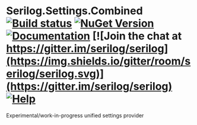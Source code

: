 # Serilog.Settings.Combined [![Build status](https://ci.appveyor.com/api/projects/status/pc4m0j7d65xmqpxq?svg=true)](https://ci.appveyor.com/project/serilog/serilog-settings-combined) [![NuGet Version](http://img.shields.io/nuget/v/Serilog.Settings.Combined.svg?style=flat)](https://www.nuget.org/packages/Serilog.Settings.Combined/) [![Documentation](https://img.shields.io/badge/docs-wiki-yellow.svg)](https://github.com/serilog/serilog/wiki) [![Join the chat at https://gitter.im/serilog/serilog](https://img.shields.io/gitter/room/serilog/serilog.svg)](https://gitter.im/serilog/serilog) [![Help](https://img.shields.io/badge/stackoverflow-serilog-orange.svg)](http://stackoverflow.com/questions/tagged/serilog)

Experimental/work-in-progress unified settings provider
